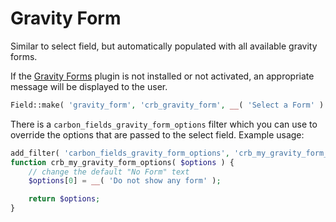 # Gravity Form

Similar to select field, but automatically populated with all available gravity forms.

If the [Gravity Forms](http://www.gravityforms.com/) plugin is not installed or not activated, an appropriate message will be displayed to the user.

```php
Field::make( 'gravity_form', 'crb_gravity_form', __( 'Select a Form' ) )
```

There is a `carbon_fields_gravity_form_options` filter which you can use to override the options that are passed to the select field. Example usage:

```php
add_filter( 'carbon_fields_gravity_form_options', 'crb_my_gravity_form_options' );
function crb_my_gravity_form_options( $options ) {
    // change the default "No Form" text
    $options[0] = __( 'Do not show any form' );

    return $options;
}
```

